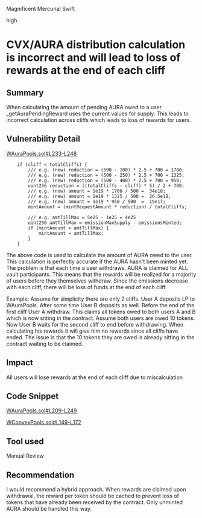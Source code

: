 Magnificent Mercurial Swift

high

# CVX/AURA distribution calculation is incorrect and will lead to loss of rewards at the end of each cliff
## Summary

When calculating the amount of pending AURA owed to a user _getAuraPendingReward uses the current values for supply. This leads to incorrect calculation across cliffs which leads to loss of rewards for users.

## Vulnerability Detail

[WAuraPools.sol#L233-L248](https://github.com/sherlock-audit/2023-07-blueberry/blob/main/blueberry-core/contracts/wrapper/WAuraPools.sol#L233-L248)

        if (cliff < totalCliffs) {
            /// e.g. (new) reduction = (500 - 100) * 2.5 + 700 = 1700;
            /// e.g. (new) reduction = (500 - 250) * 2.5 + 700 = 1325;
            /// e.g. (new) reduction = (500 - 400) * 2.5 + 700 = 950;
            uint256 reduction = ((totalCliffs - cliff) * 5) / 2 + 700;
            /// e.g. (new) amount = 1e19 * 1700 / 500 =  34e18;
            /// e.g. (new) amount = 1e19 * 1325 / 500 =  26.5e18;
            /// e.g. (new) amount = 1e19 * 950 / 500  =  19e17;
            mintAmount = (mintRequestAmount * reduction) / totalCliffs;

            /// e.g. amtTillMax = 5e25 - 1e25 = 4e25
            uint256 amtTillMax = emissionMaxSupply - emissionsMinted;
            if (mintAmount > amtTillMax) {
                mintAmount = amtTillMax;
            }
        }

The above code is used to calculate the amount of AURA owed to the user. This calculation is perfectly accurate if the AURA hasn't been minted yet. The problem is that each time a user withdraws, AURA is claimed for ALL vault participants. This means that the rewards will be realized for a majority of users before they themselves withdraw. Since the emissions decrease with each cliff, there will be loss of funds at the end of each cliff.

Example:
Assume for simplicity there are only 2 cliffs. User A deposits LP to WAuraPools. After some time User B deposits as well. Before the end of the first cliff User A withdraw. This claims all tokens owed to both users A and B which is now sitting in the contract. Assume both users are owed 10 tokens. Now User B waits for the second cliff to end before withdrawing. When calculating his rewards it will give him no rewards since all cliffs have ended. The issue is that the 10 tokens they are owed is already sitting in the contract waiting to be claimed.

## Impact

All users will lose rewards at the end of each cliff due to miscalculation

## Code Snippet

[WAuraPools.sol#L209-L249](https://github.com/sherlock-audit/2023-07-blueberry/blob/main/blueberry-core/contracts/wrapper/WAuraPools.sol#L209-L249)

[WConvexPools.sol#L149-L172](https://github.com/sherlock-audit/2023-07-blueberry/blob/main/blueberry-core/contracts/wrapper/WConvexPools.sol#L149-L172)

## Tool used

Manual Review

## Recommendation

I would recommend a hybrid approach. When rewards are claimed upon withdrawal, the reward per token should be cached to prevent loss of tokens that have already been received by the contract. Only unminted AURA should be handled this way.